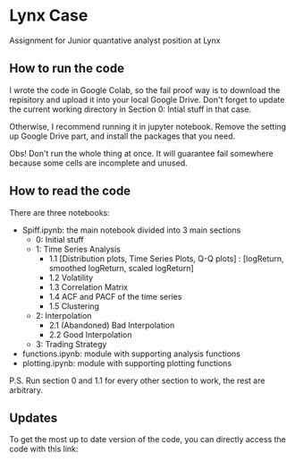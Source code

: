 # Lynx Case
Assignment for Junior quantative analyst position at Lynx 

## How to run the code
I wrote the code in Google Colab, so the fail proof way is to download the repisitory and upload it into your local Google Drive. Don't forget to update the current working directory in Section 0: Intial stuff in that case. 

Otherwise, I recommend running it in jupyter notebook. Remove the setting up Google Drive part, and install the packages that you need. 

Obs! Don't run the whole thing at once. It will guarantee fail somewhere because some cells are incomplete and unused. 

## How to read the code
There are three notebooks:
- Spiff.ipynb: the main notebook divided into 3 main sections
  - 0: Initial stuff
  - 1: Time Series Analysis
    - 1.1 [Distribution plots, Time Series Plots, Q-Q plots] : [logReturn, smoothed logReturn, scaled logReturn]
    - 1.2 Volatility
    - 1.3 Correlation Matrix
    - 1.4 ACF and PACF of the time series
    - 1.5 Clustering
  - 2: Interpolation
    - 2.1 (Abandoned) Bad Interpolation
    - 2.2 Good Interpolation
  - 3: Trading Strategy 
- functions.ipynb: module with supporting analysis functions
- plotting.ipynb: module with supporting plotting functions

P.S. Run section 0 and 1.1 for every other section to work, the rest are arbitrary. 

## Updates
To get the most up to date version of the code, you can directly access the code with this link:
